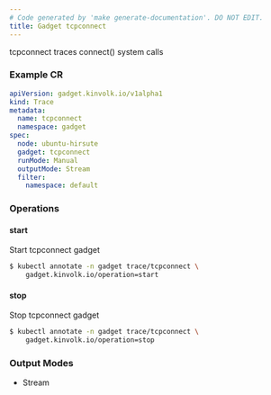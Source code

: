 ```yaml
---
# Code generated by 'make generate-documentation'. DO NOT EDIT.
title: Gadget tcpconnect
---
```


tcpconnect traces connect() system calls

### Example CR

```yaml
apiVersion: gadget.kinvolk.io/v1alpha1
kind: Trace
metadata:
  name: tcpconnect
  namespace: gadget
spec:
  node: ubuntu-hirsute
  gadget: tcpconnect
  runMode: Manual
  outputMode: Stream
  filter:
    namespace: default
```

### Operations


#### start

Start tcpconnect gadget

```bash
$ kubectl annotate -n gadget trace/tcpconnect \
    gadget.kinvolk.io/operation=start
```
#### stop

Stop tcpconnect gadget

```bash
$ kubectl annotate -n gadget trace/tcpconnect \
    gadget.kinvolk.io/operation=stop
```

### Output Modes

* Stream
